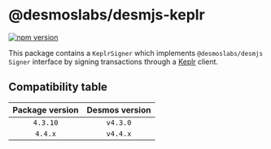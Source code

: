 # @desmoslabs/desmjs-keplr

[![npm version](https://img.shields.io/npm/v/@desmoslabs/desmjs-keplr.svg)](https://www.npmjs.com/package/@desmoslabs/desmjs-keplr)

This package contains a `KeplrSigner` which implements `@desmoslabs/desmjs` `Signer` interface 
by signing transactions through a [Keplr](https://www.keplr.app/) client.  

## Compatibility table

| Package version | Desmos version | 
|:---------------:|:--------------:|
|    `4.3.10`     |    `v4.3.0`    |
|     `4.4.x`     |    `v4.4.x`    |
